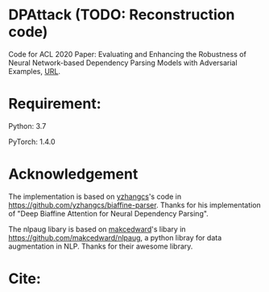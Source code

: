 # DPAttack (TODO: Reconstruction code)

Code for ACL 2020 Paper: Evaluating and Enhancing the Robustness of Neural Network-based Dependency Parsing Models with Adversarial Examples, [URL](https://acl2020.org/).

# Requirement:
Python: 3.7

PyTorch: 1.4.0

# Acknowledgement

The implementation is based on [yzhangcs](https://github.com/yzhangcs)'s code in https://github.com/yzhangcs/biaffine-parser. Thanks for his implementation of "Deep Biaffine Attention for Neural Dependency Parsing". 

The nlpaug libary is based on [makcedward](https://github.com/makcedward)'s libary in https://github.com/makcedward/nlpaug, a python libray for data augmentation in NLP. Thanks for their awesome library.

# Cite:
 